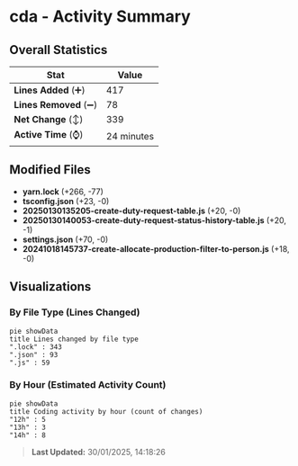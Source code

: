 # cda - Activity Summary 

## Overall Statistics

| Stat                   | Value                                                             |
| ---------------------- | ----------------------------------------------------------------- |
| **Lines Added** (➕)   | 417                                          |
| **Lines Removed** (➖) | 78                                        |
| **Net Change** (↕)    | 339                |
| **Active Time** (⌚)   | 24 minutes |


## Modified Files
- **yarn.lock** (+266, -77)
- **tsconfig.json** (+23, -0)
- **20250130135205-create-duty-request-table.js** (+20, -0)
- **20250130140053-create-duty-request-status-history-table.js** (+20, -1)
- **settings.json** (+70, -0)
- **20241018145737-create-allocate-production-filter-to-person.js** (+18, -0)

## Visualizations

### By File Type (Lines Changed)

```mermaid
pie showData
title Lines changed by file type
".lock" : 343
".json" : 93
".js" : 59
```

### By Hour (Estimated Activity Count)

```mermaid
pie showData
title Coding activity by hour (count of changes)
"12h" : 5
"13h" : 3
"14h" : 8
```


> **Last Updated:** 30/01/2025, 14:18:26